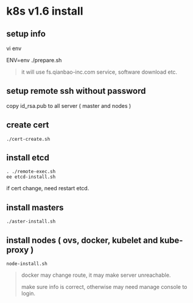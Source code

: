 # k8s v1.6 install

## setup info
vi env

ENV=env ./prepare.sh

> it will use fs.qianbao-inc.com service, software download etc.

## setup remote ssh without password

copy id_rsa.pub to all server ( master and nodes )

## create cert

```
./cert-create.sh
```

## install etcd

```
. ./remote-exec.sh
ee etcd-install.sh
```

if cert change, need restart etcd.

## install masters

```
./aster-install.sh
```

## install nodes ( ovs, docker, kubelet and kube-proxy )

```
node-install.sh
```

> docker may change route, it may make server unreachable. 
> 
> make sure info is correct, otherwise may need manage console to login.